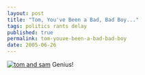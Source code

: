 ```yaml
---
layout: post
title: "Tom, You've Been a Bad, Bad Boy..."
tags: politics rants delay
published: true
permalink: tom-youve-been-a-bad-bad-boy
date: 2005-06-26
---
```


<a href="http://www.fortbendstar.com/062205/photo_delay.htm"><img class="centered" src="http://www.fortbendstar.com/062205/sam&tom1.gif" alt="tom and sam" /></a>
Genius!
